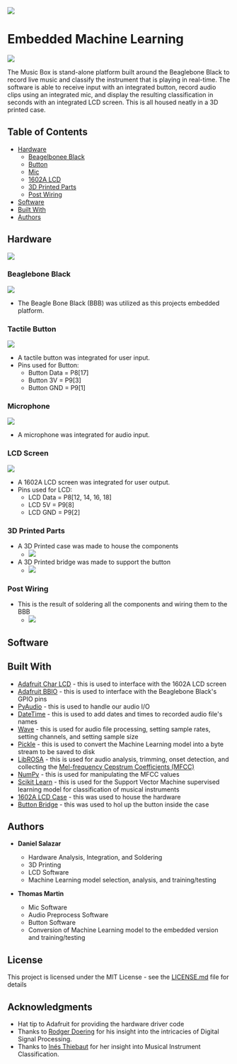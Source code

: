 ![](./images/LOGO.png)


# Embedded Machine Learning
![](./images/Music_Box_outside.png)

The Music Box is stand-alone platform built around the Beaglebone Black
to record live music and classify the instrument that is playing in real-time.
The software is able to receive input with an integrated button, record
audio clips using an integrated mic, and display the resulting classification
in seconds with an integrated LCD screen. This is all housed neatly in a 3D
printed case.

## Table of Contents
* [Hardware](#hardware)
  - [Beagelbonee Black](#bbb)
  - [Button](#button)
  - [Mic](#mic)
  - [1602A LCD](#lcd)
  - [3D Printed Parts](#case)
  - [Post Wiring](#finished)
* [Software](#software)
* [Built With](#built)
* [Authors](#authors)

<a name="hardware"></a>
## Hardware

![](./images/BOM.png)

<a name="bbb"></a>
### Beaglebone Black
![](./images/BBB.jpg)
* The Beagle Bone Black (BBB) was utilized as this projects embedded platform.

<a name="button"></a>
### Tactile Button
![](./images/Button.jpg)
* A tactile button was integrated for user input.
* Pins used for Button:
  - Button Data = P8[17]
  - Button 3V = P9[3]
  - Button GND = P9[1]

<a name="mic"></a>
### Microphone
![](./images/Mic.jpg)
* A microphone was integrated for audio input.

<a name="lcd"></a>
### LCD Screen
![](./images/LCD.png)
* A 1602A LCD screen was integrated for user output.
* Pins used for LCD:
  - LCD Data = P8[12, 14, 16, 18]
  - LCD 5V = P9[8]
  - LCD GND = P9[2]

<a name="case"></a>
### 3D Printed Parts
* A 3D Printed case was made to house the components
  - ![](./images/Case.jpg)
* A 3D Printed bridge was made to support the button
  - ![](./images/Bridge.png)



<a name="finished"></a>
### Post Wiring 

* This is the result of soldering all the components and wiring them
 to the BBB
  - ![](./images/Music_Box_inside.jpg)


<a name="software"></a>
## Software

<a name="built"></a>
## Built With
* [Adafruit Char LCD](https://github.com/adafruit/Adafruit_Python_CharLCD/blob/master/Adafruit_CharLCD/Adafruit_CharLCD.py) - 
this is used to interface with the 1602A LCD screen
* [Adafruit BBIO](https://pypi.org/project/Adafruit_BBIO/) - this is used to interface
 with the Beaglebone Black's GPIO pins
* [PyAudio](https://pypi.org/project/PyAudio/) - this is used to handle our audio I/O
* [DateTime](https://pypi.org/project/DateTime/) - this is used to add dates and times
to recorded audio file's names
* [Wave](https://pypi.org/project/Wave/) - this is used for audio file processing, setting
sample rates, setting channels, and setting sample size
* [Pickle](https://docs.python.org/3/library/pickle.html#module-pickle) - this is used to convert the
Machine Learning model into a byte stream to be saved to disk
* [LibROSA](https://librosa.github.io/librosa/index.html) - this is used for audio
analysis, trimming, onset detection, and collecting the [Mel-frequency Cepstrum Coefficients (MFCC)](https://en.wikipedia.org/wiki/Mel-frequency_cepstrum)
* [NumPy](https://www.numpy.org) - this is used for manipulating the MFCC values
* [Scikit Learn](https://scikit-learn.org/stable/modules/svm.html) - this is used for the Support Vector Machine 
supervised learning model for classification of musical instruments
* [1602A LCD Case](https://www.thingiverse.com/thing:1873666) - this was used to house the hardware
* [Button Bridge](https://www.thingiverse.com/thing:1277483) - this was used to hol up the button inside the case

<a name="authors"></a>
## Authors
* **Daniel Salazar**
  - Hardware Analysis, Integration, and Soldering
  - 3D Printing
  - LCD Software
  - Machine Learning model selection, analysis, and training/testing
  
* **Thomas Martin**
  - Mic Software
  - Audio Preprocess Software
  - Button Software
  - Conversion of Machine Learning model to the embedded version and
  training/testing
## License

This project is licensed under the MIT License - see the [LICENSE.md](LICENSE.md) file for details

## Acknowledgments

* Hat tip to Adafruit for providing the hardware driver code
* Thanks to [Rodger Doering](http://www.csueastbay.edu/directory/profiles/engr/doeringroger.html)
for his insight into the intricacies of Digital Signal Processing.
* Thanks to [Inés  Thiebaut](https://www.csueastbay.edu/directory/profiles/mus/thiebautines.html)
for her insight into Musical Instrument Classification.
